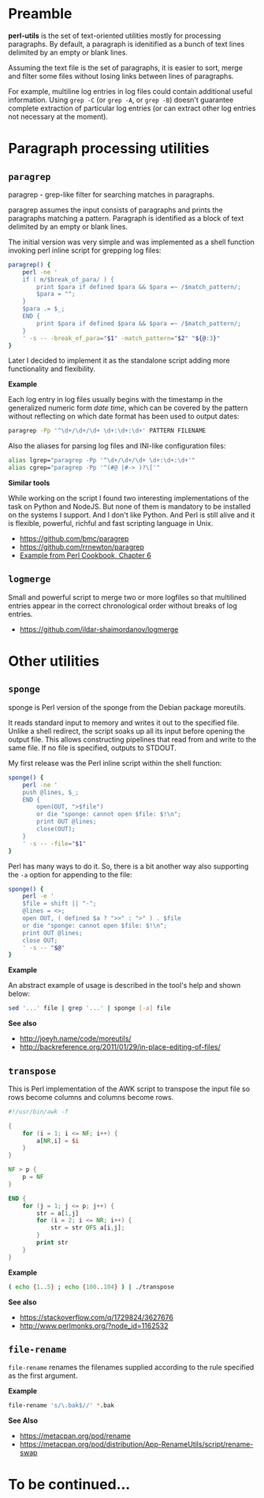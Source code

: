 
# Preamble

**perl-utils** is the set of text-oriented utilities mostly for processing 
paragraphs. By default, a paragraph is idenitified as a bunch of text 
lines delimited by an empty or blank lines. 

Assuming the text file is the set of paragraphs, it is easier to sort, 
merge and filter some files without losing links between lines of 
paragraphs. 

For example, multiline log entries in log files could contain additional 
useful information. Using `grep -C` (or `grep -A`, or `grep -B`) doesn't 
guarantee complete extraction of particular log entries (or can extract 
other log entries not necessary at the moment). 

# Paragraph processing utilities

## `paragrep`

paragrep - grep-like filter for searching matches in paragraphs. 

paragrep assumes the input consists of paragraphs and prints the 
paragraphs matching a pattern. Paragraph is identified as a block of text 
delimited by an empty or blank lines. 

The initial version was very simple and was implemented as a shell 
function invoking perl inline script for grepping log files:

```bash
paragrep() {
	perl -ne '
	if ( m/$break_of_para/ ) {
		print $para if defined $para && $para =~ /$match_pattern/;
		$para = "";
	}
	$para .= $_;
	END {
		print $para if defined $para && $para =~ /$match_pattern/;
	}
	' -s -- -break_of_para="$1" -match_pattern="$2" "${@:3}"
}
```

Later I decided to implement it as the standalone script adding more 
functionality and flexibility. 

**Example**

Each log entry in log files usually begins with the timestamp in the 
generalized numeric form *date time*, which can be covered by the pattern 
without reflecting on which date format has been used to output dates:

```bash
paragrep -Pp '^\d+/\d+/\d+ \d+:\d+:\d+' PATTERN FILENAME
```

Also the aliases for parsing log files and INI-like configuration files:

```bash
alias lgrep="paragrep -Pp '^\d+/\d+/\d+ \d+:\d+:\d+'"
alias cgrep="paragrep -Pp '^(#@ |#-> )?\['"
```

**Similar tools**

While working on the script I found two interesting implementations of the 
task on Python and NodeJS. But none of them is mandatory to be installed 
on the systems I support. And I don't like Python. And Perl is still alive 
and it is flexible, powerful, richful and fast scripting language in Unix.

* https://github.com/bmc/paragrep
* https://github.com/rrnewton/paragrep
* [Example from Perl Cookbook, Chapter 6](https://resources.oreilly.com/examples/9780596003135/blob/master/cookbook.examples/ch06/paragrep)

## `logmerge`

Small and powerful script to merge two or more logfiles so that multilined 
entries appear in the correct chronological order without breaks of log 
entries. 

* https://github.com/ildar-shaimordanov/logmerge

# Other utilities

## `sponge`

sponge is Perl version of the sponge from the Debian package moreutils. 

It reads standard input to memory and writes it out to the specified file. 
Unlike a shell redirect, the script soaks up all its input before opening 
the output file. This allows constructing pipelines that read from and 
write to the same file. If no file is specified, outputs to STDOUT. 

My first release was the Perl inline script within the shell function:

```bash
sponge() {
	perl -ne '
	push @lines, $_;
	END {
		open(OUT, ">$file")
		or die "sponge: cannot open $file: $!\n";
		print OUT @lines;
		close(OUT);
	}
	' -s -- -file="$1"
}
```

Perl has many ways to do it. So, there is a bit another way also supporting the `-a` option for appending to the file:

```bash
sponge() {
	perl -e '
	$file = shift || "-";
	@lines = <>;
	open OUT, ( defined $a ? ">>" : ">" ) . $file
	or die "sponge: cannot open $file: $!\n";
	print OUT @lines;
	close OUT;
	' -s -- "$@"
}
```

**Example**

An abstract example of usage is described in the tool's help and shown 
below:

```bash
sed '...' file | grep '...' | sponge [-a] file
```

**See also**

* http://joeyh.name/code/moreutils/
* http://backreference.org/2011/01/29/in-place-editing-of-files/

## `transpose`

This is Perl implementation of the AWK script to transpose the input file 
so rows become columns and columns become rows. 

```awk
#!/usr/bin/awk -f

{
	for (i = 1; i <= NF; i++) {
		a[NR,i] = $i
	}
}

NF > p {
	p = NF
}

END {
	for (j = 1; j <= p; j++) {
		str = a[1,j]
		for (i = 2; i <= NR; i++) {
			str = str OFS a[i,j];
		}
		print str
	}
}
```

**Example**

```bash
( echo {1..5} ; echo {100..104} ) | ./transpose
```

**See also**

* https://stackoverflow.com/q/1729824/3627676
* http://www.perlmonks.org/?node_id=1162532

## `file-rename`

`file-rename` renames the filenames supplied according to the rule specified as the first argument.

**Example**

```bash
file-rename 's/\.bak$//' *.bak
```

**See Also**

* https://metacpan.org/pod/rename
* https://metacpan.org/pod/distribution/App-RenameUtils/script/rename-swap

# To be continued...
